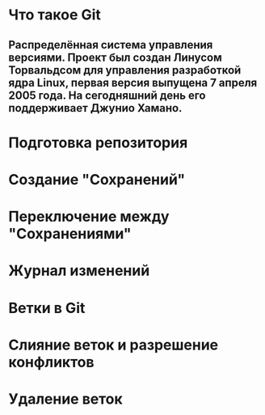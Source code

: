 # Что такое Git
## Распределённая система управления версиями. Проект был создан Линусом Торвальдсом для управления разработкой ядра Linux, первая версия выпущена 7 апреля 2005 года. На сегодняшний день его поддерживает Джунио Хамано.
# Подготовка репозитория 

# Создание "Сохранений"

# Переключение между "Сохранениями"

# Журнал изменений 

# Ветки в Git 

# Слияние веток и разрешение конфликтов

# Удаление веток